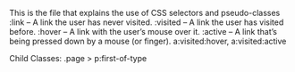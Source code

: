This is the file that explains the use of CSS selectors and pseudo-classes
:link – A link the user has never visited.
:visited – A link the user has visited before.
:hover – A link with the user’s mouse over it.
:active – A link that’s being pressed down by a mouse (or finger).
a:visited:hover, a:visited:active

Child Classes:
.page > p:first-of-type
